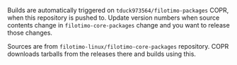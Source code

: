 Builds are automatically triggered on `tduck973564/filotimo-packages` COPR, when this repository is pushed to.
Update version numbers when source contents change in `filotimo-core-packages` change and you want to release those changes.

Sources are from `filotimo-linux/filotimo-core-packages` repository. COPR downloads tarballs from the releases there and builds using this.

